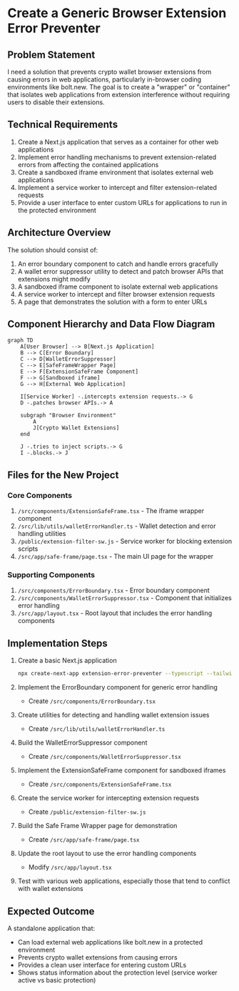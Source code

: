 # Create a Generic Browser Extension Error Preventer

## Problem Statement
I need a solution that prevents crypto wallet browser extensions from causing errors in web applications, particularly in-browser coding environments like bolt.new. The goal is to create a "wrapper" or "container" that isolates web applications from extension interference without requiring users to disable their extensions.

## Technical Requirements
1. Create a Next.js application that serves as a container for other web applications
2. Implement error handling mechanisms to prevent extension-related errors from affecting the contained applications
3. Create a sandboxed iframe environment that isolates external web applications
4. Implement a service worker to intercept and filter extension-related requests
5. Provide a user interface to enter custom URLs for applications to run in the protected environment

## Architecture Overview
The solution should consist of:

1. An error boundary component to catch and handle errors gracefully
2. A wallet error suppressor utility to detect and patch browser APIs that extensions might modify
3. A sandboxed iframe component to isolate external web applications
4. A service worker to intercept and filter browser extension requests
5. A page that demonstrates the solution with a form to enter URLs

## Component Hierarchy and Data Flow Diagram

```mermaid
graph TD
    A[User Browser] --> B[Next.js Application]
    B --> C[Error Boundary]
    C --> D[WalletErrorSuppressor]
    C --> E[SafeFrameWrapper Page]
    E --> F[ExtensionSafeFrame Component]
    F --> G[Sandboxed iframe]
    G --> H[External Web Application]
    
    I[Service Worker] -.intercepts extension requests.-> G
    D -.patches browser APIs.-> A
    
    subgraph "Browser Environment"
        A
        J[Crypto Wallet Extensions]
    end
    
    J -.tries to inject scripts.-> G
    I -.blocks.-> J
```

## Files for the New Project

### Core Components
1. `/src/components/ExtensionSafeFrame.tsx` - The iframe wrapper component
2. `/src/lib/utils/walletErrorHandler.ts` - Wallet detection and error handling utilities
3. `/public/extension-filter-sw.js` - Service worker for blocking extension scripts
4. `/src/app/safe-frame/page.tsx` - The main UI page for the wrapper

### Supporting Components
1. `/src/components/ErrorBoundary.tsx` - Error boundary component
2. `/src/components/WalletErrorSuppressor.tsx` - Component that initializes error handling
3. `/src/app/layout.tsx` - Root layout that includes the error handling components

## Implementation Steps

1. Create a basic Next.js application
   ```bash
   npx create-next-app extension-error-preventer --typescript --tailwind --eslint
   ```

2. Implement the ErrorBoundary component for generic error handling
   - Create `/src/components/ErrorBoundary.tsx`

3. Create utilities for detecting and handling wallet extension issues
   - Create `/src/lib/utils/walletErrorHandler.ts`

4. Build the WalletErrorSuppressor component
   - Create `/src/components/WalletErrorSuppressor.tsx`

5. Implement the ExtensionSafeFrame component for sandboxed iframes
   - Create `/src/components/ExtensionSafeFrame.tsx`

6. Create the service worker for intercepting extension requests
   - Create `/public/extension-filter-sw.js`

7. Build the Safe Frame Wrapper page for demonstration
   - Create `/src/app/safe-frame/page.tsx`

8. Update the root layout to use the error handling components
   - Modify `/src/app/layout.tsx`

9. Test with various web applications, especially those that tend to conflict with wallet extensions

## Expected Outcome
A standalone application that:
- Can load external web applications like bolt.new in a protected environment
- Prevents crypto wallet extensions from causing errors
- Provides a clean user interface for entering custom URLs
- Shows status information about the protection level (service worker active vs basic protection)